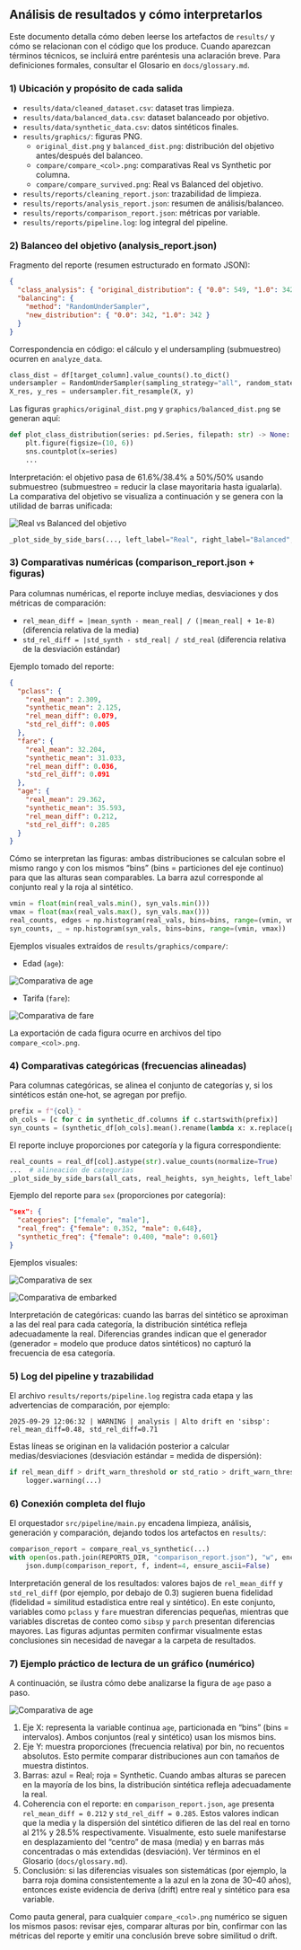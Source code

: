 ## Análisis de resultados y cómo interpretarlos

Este documento detalla cómo deben leerse los artefactos de `results/` y cómo se relacionan con el código que los produce. Cuando aparezcan términos técnicos, se incluirá entre paréntesis una aclaración breve. Para definiciones formales, consultar el Glosario en `docs/glossary.md`.

### 1) Ubicación y propósito de cada salida

- `results/data/cleaned_dataset.csv`: dataset tras limpieza.
- `results/data/balanced_data.csv`: dataset balanceado por objetivo.
- `results/data/synthetic_data.csv`: datos sintéticos finales.
- `results/graphics/`: figuras PNG.
  - `original_dist.png` y `balanced_dist.png`: distribución del objetivo antes/después del balanceo.
  - `compare/compare_<col>.png`: comparativas Real vs Synthetic por columna.
  - `compare/compare_survived.png`: Real vs Balanced del objetivo.
- `results/reports/cleaning_report.json`: trazabilidad de limpieza.
- `results/reports/analysis_report.json`: resumen de análisis/balanceo.
- `results/reports/comparison_report.json`: métricas por variable.
- `results/reports/pipeline.log`: log integral del pipeline.

### 2) Balanceo del objetivo (analysis_report.json)

Fragmento del reporte (resumen estructurado en formato JSON):

```json
{
  "class_analysis": { "original_distribution": { "0.0": 549, "1.0": 342 } },
  "balancing": {
    "method": "RandomUnderSampler",
    "new_distribution": { "0.0": 342, "1.0": 342 }
  }
}
```

Correspondencia en código: el cálculo y el undersampling (submuestreo) ocurren en `analyze_data`.

```21:45:src/analysis/analyzer.py
class_dist = df[target_column].value_counts().to_dict()
undersampler = RandomUnderSampler(sampling_strategy="all", random_state=42)
X_res, y_res = undersampler.fit_resample(X, y)
```

Las figuras `graphics/original_dist.png` y `graphics/balanced_dist.png` se generan aquí:

```63:69:src/analysis/analyzer.py
def plot_class_distribution(series: pd.Series, filepath: str) -> None:
    plt.figure(figsize=(10, 6))
    sns.countplot(x=series)
    ...
```

Interpretación: el objetivo pasa de 61.6%/38.4% a 50%/50% usando submuestreo (submuestreo = reducir la clase mayoritaria hasta igualarla). La comparativa del objetivo se visualiza a continuación y se genera con la utilidad de barras unificada:

![Real vs Balanced del objetivo](../results/graphics/compare/compare_survived.png)

```306:317:src/analysis/analyzer.py
_plot_side_by_side_bars(..., left_label="Real", right_label="Balanced", ...)
```

### 3) Comparativas numéricas (comparison_report.json + figuras)

Para columnas numéricas, el reporte incluye medias, desviaciones y dos métricas de comparación:

- `rel_mean_diff = |mean_synth - mean_real| / (|mean_real| + 1e-8)` (diferencia relativa de la media)
- `std_rel_diff = |std_synth - std_real| / std_real` (diferencia relativa de la desviación estándar)

Ejemplo tomado del reporte:

```json
{
  "pclass": {
    "real_mean": 2.309,
    "synthetic_mean": 2.125,
    "rel_mean_diff": 0.079,
    "std_rel_diff": 0.005
  },
  "fare": {
    "real_mean": 32.204,
    "synthetic_mean": 31.033,
    "rel_mean_diff": 0.036,
    "std_rel_diff": 0.091
  },
  "age": {
    "real_mean": 29.362,
    "synthetic_mean": 35.593,
    "rel_mean_diff": 0.212,
    "std_rel_diff": 0.285
  }
}
```

Cómo se interpretan las figuras: ambas distribuciones se calculan sobre el mismo rango y con los mismos “bins” (bins = particiones del eje continuo) para que las alturas sean comparables. La barra azul corresponde al conjunto real y la roja al sintético.

```169:199:src/analysis/analyzer.py
vmin = float(min(real_vals.min(), syn_vals.min()))
vmax = float(max(real_vals.max(), syn_vals.max()))
real_counts, edges = np.histogram(real_vals, bins=bins, range=(vmin, vmax))
syn_counts, _ = np.histogram(syn_vals, bins=bins, range=(vmin, vmax))
```

Ejemplos visuales extraídos de `results/graphics/compare/`:

- Edad (`age`):

![Comparativa de age](../results/graphics/compare/compare_age.png)

- Tarifa (`fare`):

![Comparativa de fare](../results/graphics/compare/compare_fare.png)

La exportación de cada figura ocurre en archivos del tipo `compare_<col>.png`.

### 4) Comparativas categóricas (frecuencias alineadas)

Para columnas categóricas, se alinea el conjunto de categorías y, si los sintéticos están one‑hot, se agregan por prefijo.

```236:256:src/analysis/analyzer.py
prefix = f"{col}_"
oh_cols = [c for c in synthetic_df.columns if c.startswith(prefix)]
syn_counts = (synthetic_df[oh_cols].mean().rename(lambda x: x.replace(prefix, "")))
```

El reporte incluye proporciones por categoría y la figura correspondiente:

```241:281:src/analysis/analyzer.py
real_counts = real_df[col].astype(str).value_counts(normalize=True)
...  # alineación de categorías
_plot_side_by_side_bars(all_cats, real_heights, syn_heights, left_label="Real", right_label="Synthetic", ...)
```

Ejemplo del reporte para `sex` (proporciones por categoría):

```json
"sex": {
  "categories": ["female", "male"],
  "real_freq": {"female": 0.352, "male": 0.648},
  "synthetic_freq": {"female": 0.400, "male": 0.601}
}
```

Ejemplos visuales:

![Comparativa de sex](../results/graphics/compare/compare_sex.png)

![Comparativa de embarked](../results/graphics/compare/compare_embarked.png)

Interpretación de categóricas: cuando las barras del sintético se aproximan a las del real para cada categoría, la distribución sintética refleja adecuadamente la real. Diferencias grandes indican que el generador (generador = modelo que produce datos sintéticos) no capturó la frecuencia de esa categoría.

### 5) Log del pipeline y trazabilidad

El archivo `results/reports/pipeline.log` registra cada etapa y las advertencias de comparación, por ejemplo:

```text
2025-09-29 12:06:32 | WARNING | analysis | Alto drift en 'sibsp': rel_mean_diff=0.48, std_rel_diff=0.71
```

Estas líneas se originan en la validación posterior a calcular medias/desviaciones (desviación estándar = medida de dispersión):

```221:227:src/analysis/analyzer.py
if rel_mean_diff > drift_warn_threshold or std_ratio > drift_warn_threshold:
    logger.warning(...)
```

### 6) Conexión completa del flujo

El orquestador `src/pipeline/main.py` encadena limpieza, análisis, generación y comparación, dejando todos los artefactos en `results/`:

```151:170:src/pipeline/main.py
comparison_report = compare_real_vs_synthetic(...)
with open(os.path.join(REPORTS_DIR, "comparison_report.json"), "w", encoding="utf-8") as f:
    json.dump(comparison_report, f, indent=4, ensure_ascii=False)
```

Interpretación general de los resultados: valores bajos de `rel_mean_diff` y `std_rel_diff` (por ejemplo, por debajo de 0.3) sugieren buena fidelidad (fidelidad = similitud estadística entre real y sintético). En este conjunto, variables como `pclass` y `fare` muestran diferencias pequeñas, mientras que variables discretas de conteo como `sibsp` y `parch` presentan diferencias mayores. Las figuras adjuntas permiten confirmar visualmente estas conclusiones sin necesidad de navegar a la carpeta de resultados.

### 7) Ejemplo práctico de lectura de un gráfico (numérico)

A continuación, se ilustra cómo debe analizarse la figura de `age` paso a paso.

![Comparativa de age](../results/graphics/compare/compare_age.png)

1. Eje X: representa la variable continua `age`, particionada en “bins” (bins = intervalos). Ambos conjuntos (real y sintético) usan los mismos bins.
2. Eje Y: muestra proporciones (frecuencia relativa) por bin, no recuentos absolutos. Esto permite comparar distribuciones aun con tamaños de muestra distintos.
3. Barras: azul = Real; roja = Synthetic. Cuando ambas alturas se parecen en la mayoría de los bins, la distribución sintética refleja adecuadamente la real.
4. Coherencia con el reporte: en `comparison_report.json`, `age` presenta `rel_mean_diff = 0.212` y `std_rel_diff = 0.285`. Estos valores indican que la media y la dispersión del sintético difieren de las del real en torno al 21% y 28.5% respectivamente. Visualmente, esto suele manifestarse en desplazamiento del “centro” de masa (media) y en barras más concentradas o más extendidas (desviación). Ver términos en el Glosario (`docs/glossary.md`).
5. Conclusión: si las diferencias visuales son sistemáticas (por ejemplo, la barra roja domina consistentemente a la azul en la zona de 30–40 años), entonces existe evidencia de deriva (drift) entre real y sintético para esa variable.

Como pauta general, para cualquier `compare_<col>.png` numérico se siguen los mismos pasos: revisar ejes, comparar alturas por bin, confirmar con las métricas del reporte y emitir una conclusión breve sobre similitud o drift.
